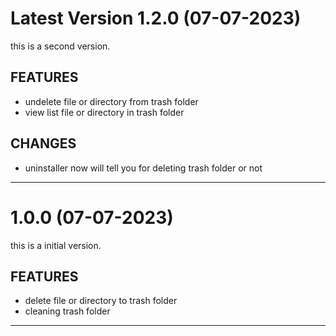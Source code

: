 # Latest Version 1.2.0 (07-07-2023)

this is a second version.

## FEATURES
- undelete file or directory from trash folder
- view list file or directory in trash folder

## CHANGES
- uninstaller now will tell you for deleting trash folder or not

-------------------------------------

# 1.0.0 (07-07-2023)

this is a initial version.

## FEATURES
- delete file or directory to trash folder
- cleaning trash folder

-------------------------------------

